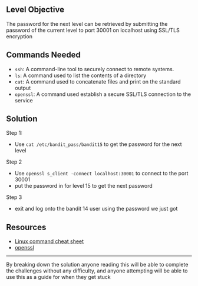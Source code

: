 ## **Level Objective**

The password for the next level can be retrieved by submitting the password of the current level to port 30001 on localhost using SSL/TLS encryption

## **Commands Needed**

- `ssh`: A command-line tool to securely connect to remote systems.
- `ls`: A command used to list the contents of a directory
- `cat`: A command used to concatenate files and print on the standard output
- `openssl`: A command used establish a secure SSL/TLS connection to the service

## **Solution**

Step 1:
- Use `cat /etc/bandit_pass/bandit15` to get the password for the next level

Step 2
- Use `openssl s_client -connect localhost:30001` to connect to the port 30001
- put the password in for level 15 to get the next password

Step 3
- exit and log onto the bandit 14 user using the password we just got


## **Resources**
- [Linux command cheat sheet](https://www.geeksforgeeks.org/linux-commands-cheat-sheet/)
- [openssl](https://www.feistyduck.com/library/openssl-cookbook/online/testing-with-openssl/index.html)


***

By breaking down the solution anyone reading this will be able to complete the challenges without any difficulty, and anyone attempting will be able to use this as a guide for when they get stuck